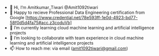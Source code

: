 - 👋 Hi, I’m Amitkumar_Tiwari @Amit1092tiwari
- 👀 Happy to recieve Professional Data Engineering certification from Google [https://www.credential.net/78e593ff-1e0d-4923-bd77-58f0d5d4fa75#acc.z3coduVb]
- 🌱 I’m currently learning cloud machine learning and artificial intelligence projects
- 💞️ I’m looking to collaborate with team experience in cloud machine learning and artificial intelligence projects 
- 📫 How to reach me: via email (amit1092tiwari@gmail.com)

<!---
Amit1092tiwari/Amit1092tiwari is a ✨ special ✨ repository because its `README.md` (this file) appears on your GitHub profile.
You can click the Preview link to take a look at your changes.
--->
